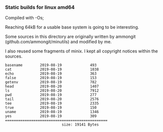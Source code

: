 ### Static builds for linux amd64

Compiled with -Os;

Reaching 64kB for a usable base system is going to be interesting.

Some sources in this directory are originally written by ammongit (github.com/ammongit/minutils) 
and modified by me.

I also reused some fragments of minix.
I kept all copyright notices within the sources.


```
basename        2019-08-19             493
cat             2019-08-19             1038
echo            2019-08-19             363
false           2019-08-19             153
getenv          2019-08-19             782
head            2019-08-20             1407
ls              2019-08-20             7912
pwd             2019-08-19             277
tail            2019-08-20             2576
tee             2019-08-19             2335
true            2019-08-19             150
uname           2019-08-19             1346
yes             2019-08-19             309
===============================================
                          size: 19141 Bytes
```
